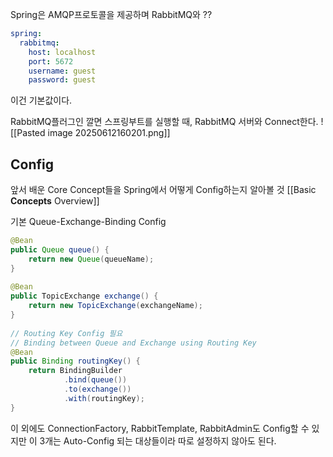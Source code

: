 
Spring은 AMQP프로토콜을 제공하며 RabbitMQ와 ??

```yaml
spring:  
  rabbitmq:  
    host: localhost  
    port: 5672  
    username: guest  
    password: guest
```
이건 기본값이다.


RabbitMQ플러그인 깔면 스프링부트를 실행할 때, RabbitMQ 서버와 Connect한다.
![[Pasted image 20250612160201.png]]


## Config 

앞서 배운 Core Concept들을 Spring에서 어떻게 Config하는지 알아볼 것 
[[Basic **Concepts** Overview]]


기본 Queue-Exchange-Binding Config
```java 
@Bean  
public Queue queue() {  
    return new Queue(queueName);  
}  
  
@Bean  
public TopicExchange exchange() {  
    return new TopicExchange(exchangeName);  
}  
  
// Routing Key Config 필요  
// Binding between Queue and Exchange using Routing Key  
@Bean  
public Binding routingKey() {  
    return BindingBuilder  
            .bind(queue())  
            .to(exchange())  
            .with(routingKey);  
}
```



이 외에도 ConnectionFactory, RabbitTemplate, RabbitAdmin도 Config할 수 있지만 이 3개는 Auto-Config 되는 대상들이라 따로 설정하지 않아도 된다.